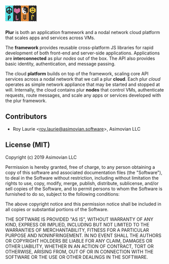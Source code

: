 ![Image of plur](/doc/plur.png)
====

**Plur** is both an application framework and a nodal network cloud platform that scales apps and services across VMs.

The **framework** provides reusable cross-platform JS libraries for rapid development of both front-end and server-side applications. Applications are **interconnected** as plur *nodes* out of the box. The API also provides basic identity, authentication, and message passing.

The cloud **platform** builds on top of the framework, scaling core API services across a nodal network that we call a plur **cloud**. Each plur _cloud_ operates as simple network appliance that may be started and stopped at will. Internally, the cloud contains plur **nodes** that control VMs, authenticate requests, route messages, and scale any apps or services developed with the plur framework.

Contributors
------------
* Roy Laurie \<<roy.laurie@asimovian.software>\>, Asimovian LLC

License (MIT)
--------------
Copyright (c) 2019 Asimovian LLC

Permission is hereby granted, free of charge, to any person obtaining a copy
of this software and associated documentation files (the "Software"), to deal
in the Software without restriction, including without limitation the rights
to use, copy, modify, merge, publish, distribute, sublicense, and/or sell
copies of the Software, and to permit persons to whom the Software is
furnished to do so, subject to the following conditions:

The above copyright notice and this permission notice shall be included in
all copies or substantial portions of the Software.

THE SOFTWARE IS PROVIDED "AS IS", WITHOUT WARRANTY OF ANY KIND, EXPRESS OR
IMPLIED, INCLUDING BUT NOT LIMITED TO THE WARRANTIES OF MERCHANTABILITY,
FITNESS FOR A PARTICULAR PURPOSE AND NONINFRINGEMENT. IN NO EVENT SHALL THE
AUTHORS OR COPYRIGHT HOLDERS BE LIABLE FOR ANY CLAIM, DAMAGES OR OTHER
LIABILITY, WHETHER IN AN ACTION OF CONTRACT, TORT OR OTHERWISE, ARISING FROM,
OUT OF OR IN CONNECTION WITH THE SOFTWARE OR THE USE OR OTHER DEALINGS IN
THE SOFTWARE.

